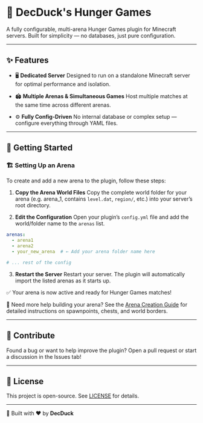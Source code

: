 # 🦆 DecDuck's Hunger Games

A fully configurable, multi-arena Hunger Games plugin for Minecraft servers.
Built for simplicity — no databases, just pure configuration.

---

## ✨ Features

- 🖥️ **Dedicated Server**
  Designed to run on a standalone Minecraft server for optimal performance and isolation.

- 🏟️ **Multiple Arenas & Simultaneous Games**
  Host multiple matches at the same time across different arenas.

- ⚙️ **Fully Config-Driven**
  No internal database or complex setup — configure everything through YAML files.

---

## 🚀 Getting Started

### 🏗️ Setting Up an Arena

To create and add a new arena to the plugin, follow these steps:

1. **Copy the Arena World Files**
   Copy the complete world folder for your arena (e.g. arena_1, contains `level.dat`, `region/`, etc.) into your server’s root directory.

2. **Edit the Configuration**
   Open your plugin’s `config.yml` file and add the world/folder name to the `arenas` list.

```yaml
arenas:
  - arena1
  - arena2
  - your_new_arena  # ← Add your arena folder name here

# ... rest of the config
````

3. **Restart the Server**
   Restart your server. The plugin will automatically import the listed arenas as it starts up.

✅ Your arena is now active and ready for Hunger Games matches!


📘 Need more help building your arena?
See the [Arena Creation Guide](./GUIDE.md) for detailed instructions on spawnpoints, chests, and world borders.

---

## 📣 Contribute

Found a bug or want to help improve the plugin?
Open a pull request or start a discussion in the Issues tab!

---

## 📄 License

This project is open-source. See [LICENSE](./LICENSE) for details.

---

🔧 Built with ❤️ by **DecDuck**
